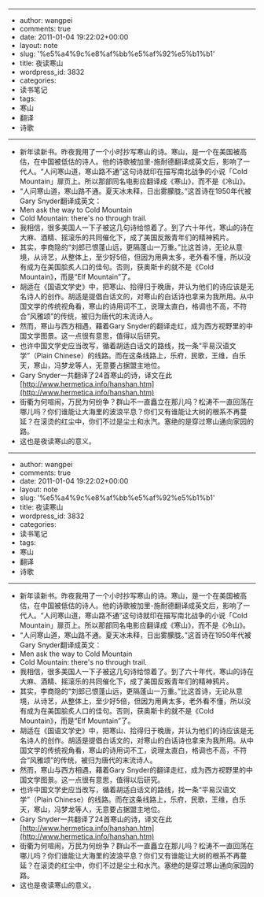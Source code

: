- --
- author: wangpei
- comments: true
- date: 2011-01-04 19:22:02+00:00
- layout: note
- slug: '%e5%a4%9c%e8%af%bb%e5%af%92%e5%b1%b1'
- title: 夜读寒山
- wordpress_id: 3832
- categories:
- 读书笔记
- tags:
- 寒山
- 翻译
- 诗歌
- --
- 新年读新书。昨夜我用了一个小时抄写寒山的诗。寒山，是一个在美国被高估，在中国被低估的诗人。他的诗歌被加里-施耐德翻译成英文后，影响了一代人。“人问寒山道，寒山路不通”这句诗就印在描写南北战争的小说「Cold Mountain」扉页上。所以那部同名电影应翻译成《寒山》，而不是《冷山》。
- “人问寒山道，寒山路不通。夏天冰未释，日出雾朦胧。”这首诗在1950年代被Gary Snyder翻译成英文：
- Men ask the way to Cold Mountain
- Cold Mountain: there's no through trail. 
- 我相信，很多美国人一下子被这几句诗给惊着了。到了六十年代，寒山的诗在大麻、酒精、摇滚乐的共同催化下，成了美国反叛青年们的精神鸦片。
- 其实，李商隐的“刘郎已恨蓬山远，更隔蓬山一万重。”比这首诗，无论从意境，从诗艺，从整体上，至少好5倍，但因为用典太多，老外看不懂，所以没有成为在美国脍炙人口的佳句。否则，获奥斯卡的就不是《Cold Mountain》，而是“Elf Mountain”了。 
- 胡适在《国语文学史》中，把寒山、拾得归于晚唐，并认为他们的诗应该是无名诗人的创作。胡适是提倡白话文的，对寒山的白话诗也拿来为我所用。从中国文学的传统视角看，寒山的诗用词不工，说理太直白，格调也不高，不符合“风雅颂”的传统，被归为唐代的末流诗人。
- 然而，寒山与西方相遇，藉着Gary Snyder的翻译走红，成为西方视野里的中国文学图景。这一点很有意思，值得以后研究。
- 也许中国文学史应当改写，循着胡适白话文的路线，找一条“平易汉语文学”（Plain Chinese）的线路。而在这条线路上，乐府，民歌，王维，白乐天，寒山，冯梦龙等人，无意要占据盟主地位。
- Gary Snyder一共翻译了24首寒山的诗，译文在此 [http://www.hermetica.info/hanshan.htm](http://www.hermetica.info/hanshan.htm)
- 街衢为何喧闹，万民为何纷争？群山不一直矗立在那儿吗？松涛不一直回荡在哪儿吗？你们谁能让大海里的波浪平息？你们又有谁能让大树的根系不再蔓延？在滚烫的红尘中，你们不过是尘土和水汽。塞绝的是穿过寒山通向家园的路。
- 这也是夜读寒山的意义。
- --
- author: wangpei
- comments: true
- date: 2011-01-04 19:22:02+00:00
- layout: note
- slug: '%e5%a4%9c%e8%af%bb%e5%af%92%e5%b1%b1'
- title: 夜读寒山
- wordpress_id: 3832
- categories:
- 读书笔记
- tags:
- 寒山
- 翻译
- 诗歌
- --
- 新年读新书。昨夜我用了一个小时抄写寒山的诗。寒山，是一个在美国被高估，在中国被低估的诗人。他的诗歌被加里-施耐德翻译成英文后，影响了一代人。“人问寒山道，寒山路不通”这句诗就印在描写南北战争的小说「Cold Mountain」扉页上。所以那部同名电影应翻译成《寒山》，而不是《冷山》。
- “人问寒山道，寒山路不通。夏天冰未释，日出雾朦胧。”这首诗在1950年代被Gary Snyder翻译成英文：
- Men ask the way to Cold Mountain
- Cold Mountain: there's no through trail. 
- 我相信，很多美国人一下子被这几句诗给惊着了。到了六十年代，寒山的诗在大麻、酒精、摇滚乐的共同催化下，成了美国反叛青年们的精神鸦片。
- 其实，李商隐的“刘郎已恨蓬山远，更隔蓬山一万重。”比这首诗，无论从意境，从诗艺，从整体上，至少好5倍，但因为用典太多，老外看不懂，所以没有成为在美国脍炙人口的佳句。否则，获奥斯卡的就不是《Cold Mountain》，而是“Elf Mountain”了。 
- 胡适在《国语文学史》中，把寒山、拾得归于晚唐，并认为他们的诗应该是无名诗人的创作。胡适是提倡白话文的，对寒山的白话诗也拿来为我所用。从中国文学的传统视角看，寒山的诗用词不工，说理太直白，格调也不高，不符合“风雅颂”的传统，被归为唐代的末流诗人。
- 然而，寒山与西方相遇，藉着Gary Snyder的翻译走红，成为西方视野里的中国文学图景。这一点很有意思，值得以后研究。
- 也许中国文学史应当改写，循着胡适白话文的路线，找一条“平易汉语文学”（Plain Chinese）的线路。而在这条线路上，乐府，民歌，王维，白乐天，寒山，冯梦龙等人，无意要占据盟主地位。
- Gary Snyder一共翻译了24首寒山的诗，译文在此 [http://www.hermetica.info/hanshan.htm](http://www.hermetica.info/hanshan.htm)
- 街衢为何喧闹，万民为何纷争？群山不一直矗立在那儿吗？松涛不一直回荡在哪儿吗？你们谁能让大海里的波浪平息？你们又有谁能让大树的根系不再蔓延？在滚烫的红尘中，你们不过是尘土和水汽。塞绝的是穿过寒山通向家园的路。
- 这也是夜读寒山的意义。
